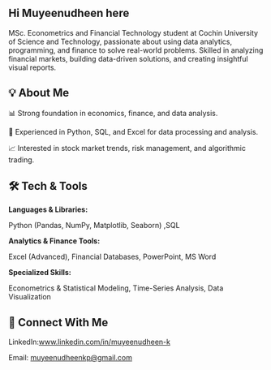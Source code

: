 ## Hi Muyeenudheen here 
MSc. Econometrics and Financial Technology student at Cochin University of Science and Technology, passionate about using data analytics, programming, and finance to solve real-world problems. Skilled in analyzing financial markets, building data-driven solutions, and creating insightful visual reports. 

## 💡 About Me

📊 Strong foundation in economics, finance, and data analysis.

🐍 Experienced in Python, SQL, and Excel for data processing and analysis.

📈 Interested in stock market trends, risk management, and algorithmic trading.

## 🛠 Tech & Tools
**Languages & Libraries:**

Python (Pandas, NumPy, Matplotlib, Seaborn) ,SQL

**Analytics & Finance Tools:**

Excel (Advanced), Financial Databases, PowerPoint, MS Word

**Specialized Skills:**

Econometrics & Statistical Modeling, Time-Series Analysis, Data Visualization

## 🔗 Connect With Me
LinkedIn:www.linkedin.com/in/muyeenudheen-k

Email: muyeenudheenkp@gmail.com
